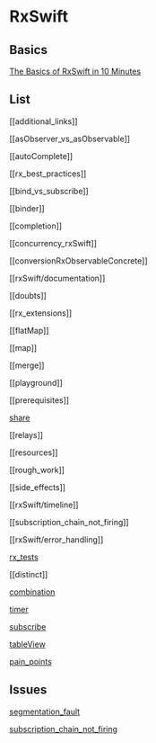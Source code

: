 # RxSwift



## Basics

[The Basics of RxSwift in 10 Minutes](https://medium.com/ios-os-x-development/learn-and-master-%EF%B8%8F-the-basics-of-rxswift-in-10-minutes-818ea6e0a05b)



## List

[[additional_links]]

[[asObserver_vs_asObservable]]

[[autoComplete]]

[[rx_best_practices]]

[[bind_vs_subscribe]]

[[binder]]

[[completion]]

[[concurrency_rxSwift]]

[[conversionRxObservableConcrete]]

[[rxSwift/documentation]]

[[doubts]]

[[rx_extensions]]

[[flatMap]]

[[map]]

[[merge]]

[[playground]]

[[prerequisites]]

[share](share.md)

[[relays]]

[[resources]]

[[rough_work]]

[[side_effects]]

[[rxSwift/timeline]]

[[subscription_chain_not_firing]]

[[rxSwift/error_handling]]

[rx_tests](rx_tests.md)

[[distinct]]

[combination](combination.md)

[timer](ios/rxSwift/timer.md)

[subscribe](subscribe.md)

[tableView](tableView.md)

[pain_points](pain_points.md)

## Issues

[segmentation_fault](segmentation_fault.md)

[subscription_chain_not_firing](subscription_chain_not_firing.md)